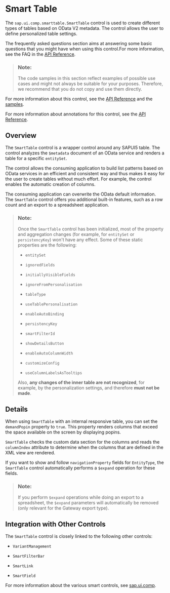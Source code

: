 <!-- loiobed8274140d04fc0b9bcb2db42d8bac2 -->

# Smart Table

The `sap.ui.comp.smarttable.SmartTable` control is used to create different types of tables based on OData V2 metadata. The control allows the user to define personalized table settings.

The frequently asked questions section aims at answering some basic questions that you might have when using this control.For more information, see the FAQ in the [API Reference](https://ui5.sap.com/#/api/sap.ui.comp.smarttable.SmartTable%23faq).

> ### Note:  
> The code samples in this section reflect examples of possible use cases and might not always be suitable for your purposes. Therefore, we recommend that you do not copy and use them directly. 

For more information about this control, see the [API Reference](https://ui5.sap.com/#/api/sap.ui.comp.smarttable.SmartTable) and the [samples](https://ui5.sap.com/#/entity/sap.ui.comp.smarttable.SmartTable).

For more information about annotations for this control, see the [API Reference](https://ui5.sap.com/#/api/sap.ui.comp.smarttable.SmartTable/annotations/Summary). 



## Overview

The `SmartTable` control is a wrapper control around any SAPUI5 table. The control analyzes the `$metadata` document of an OData service and renders a table for a specific `entitySet`.

The control allows the consuming application to build list patterns based on OData services in an efficient and consistent way and thus makes it easy for the user to create tables without much effort. For example, the control enables the automatic creation of columns.

The consuming application can overwrite the OData default information. The `SmartTable` control offers you additional built-in features, such as a row count and an export to a spreadsheet application.

> ### Note:  
> Once the `SmartTable` control has been initialized, most of the property and aggregation changes \(for example, for `entitySet` or `persistencyKey`\) won't have any effect. Some of these static properties are the following:
> 
> -   `entitySet`
> 
> -   `ignoredFields`
> 
> -   `initiallyVisibleFields`
> 
> -   `ignoreFromPersonalisation`
> 
> -   `tableType`
> 
> -   `useTablePersonalisation`
> 
> -   `enableAutoBinding`
> 
> -   `persistencyKey`
> 
> -   `smartFilterId`
> 
> -   `showDetailsButton`
> 
> -   `enableAutoColumnWidth`
> 
> -   `customizeConfig`
> 
> -   `useColumnLabelsAsTooltips`
> 
> 
> Also, **any changes of the inner table are not recognized**, for example, by the personalization settings, and therefore **must not be made**.



## Details

When using `SmartTable` with an internal responsive table, you can set the `demandPopin` property to `true`. This property renders columns that exceed the space available on the screen by displaying popins.

`SmartTable` checks the custom data section for the columns and reads the `columnIndex` attribute to determine when the columns that are defined in the XML view are rendered.

If you want to show and follow `navigationProperty` fields for `EntityType`, the `SmartTable` control automatically performs a `$expand` operation for these fields.

> ### Note:  
> If you perform `$expand` operations while doing an export to a spreadsheet, the `$expand` parameters will automatically be removed \(only relevant for the Gateway export type\).



## Integration with Other Controls

The `SmartTable` control is closely linked to the following other controls:

-   `VariantManagement`

-   `SmartFilterBar`

-   `SmartLink`

-   `SmartField`


For more information about the various smart controls, see [sap.ui.comp](sap-ui-comp-0cbbeba.md).

